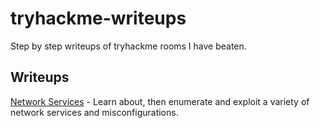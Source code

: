 # tryhackme-writeups
Step by step writeups of tryhackme rooms I have beaten.

## Writeups
[Network Services](https://github.com/skim1225/tryhackme-writeups/blob/main/network-services.md) - Learn about, then enumerate and exploit a variety of network services and misconfigurations.
